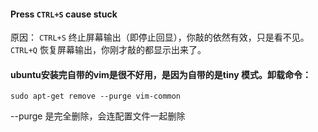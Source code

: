 

#### Press `CTRL+S` cause stuck
原因： `CTRL+S` 终止屏幕输出（即停止回显），你敲的依然有效，只是看不见。`CTRL+Q` 恢复屏幕输出，你刚才敲的都显示出来了。

#### ubuntu安装完自带的vim是很不好用，是因为自带的是tiny 模式。卸载命令：

    sudo apt-get remove --purge vim-common
--purge 是完全删除，会连配置文件一起删除
